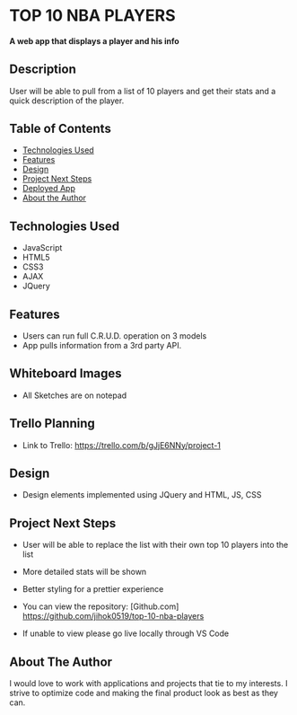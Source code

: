 # TOP 10 NBA PLAYERS

#### A web app that displays a player and his info


## Description
User will be able to pull from a list of 10 players and get their stats and a quick description of the player.

## Table of Contents
* [Technologies Used](#technologiesused)
* [Features](#features)
* [Design](#design)
* [Project Next Steps](#nextsteps)
* [Deployed App](#deployment)
* [About the Author](#author)

## <a name="technologiesused"></a>Technologies Used
* JavaScript
* HTML5
* CSS3
* AJAX
* JQuery


## Features
* Users can run full C.R.U.D. operation on 3 models
* App pulls information from a 3rd party API.

## Whiteboard Images
* All Sketches are on notepad

## Trello Planning
* Link to Trello: https://trello.com/b/gJjE6NNy/project-1

## <a name="design"></a>Design
* Design elements implemented using JQuery and HTML, JS, CSS


## <a name="nextsteps"></a>Project Next Steps
* User will be able to replace the list with their own top 10 players into the list
* More detailed stats will be shown
* Better styling for a prettier experience


* You can view the repository:
[Github.com] https://github.com/jihok0519/top-10-nba-players
* If unable to view please go live locally through VS Code
    

## <a name="author"></a>About The Author
I would love to work with applications and projects that tie to my interests. I strive to optimize code and making the final product look as best as they can.